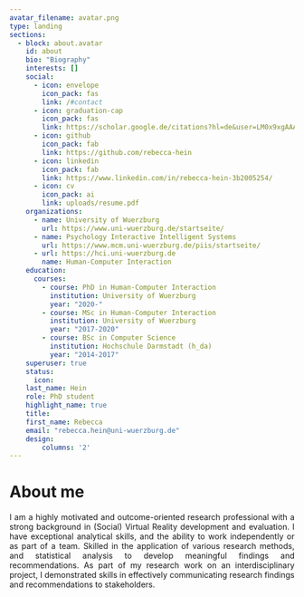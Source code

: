 ```yaml
---
avatar_filename: avatar.png
type: landing
sections:
  - block: about.avatar
    id: about
    bio: "Biography"
    interests: []
    social:
      - icon: envelope
        icon_pack: fas
        link: /#contact
      - icon: graduation-cap
        icon_pack: fas
        link: https://scholar.google.de/citations?hl=de&user=LM0x9xgAAAAJ
      - icon: github
        icon_pack: fab
        link: https://github.com/rebecca-hein
      - icon: linkedin
        icon_pack: fab
        link: https://www.linkedin.com/in/rebecca-hein-3b2005254/
      - icon: cv
        icon_pack: ai
        link: uploads/resume.pdf
    organizations:
      - name: University of Wuerzburg
        url: https://www.uni-wuerzburg.de/startseite/
      - name: Psychology Interactive Intelligent Systems
        url: https://www.mcm.uni-wuerzburg.de/piis/startseite/
      - url: https://hci.uni-wuerzburg.de
        name: Human-Computer Interaction
    education:
      courses:
        - course: PhD in Human-Computer Interaction
          institution: University of Wuerzburg
          year: "2020-"
        - course: MSc in Human-Computer Interaction
          institution: University of Wuerzburg
          year: "2017-2020"
        - course: BSc in Computer Science
          institution: Hochschule Darmstadt (h_da)
          year: "2014-2017"
    superuser: true
    status:
      icon: 
    last_name: Hein
    role: PhD student
    highlight_name: true
    title:
    first_name: Rebecca
    email: "rebecca.hein@uni-wuerzburg.de"
    design:
        columns: '2'
---
```


# About me 

<div style="text-align: justify"> 
I am a highly motivated and outcome-oriented research professional with a strong background in (Social) Virtual Reality development and evaluation. I have exceptional analytical skills, and the ability to work independently or as part of a team. Skilled in the application of various research methods, and statistical analysis to develop meaningful findings and recommendations. As part of my research work on an interdisciplinary project, I demonstrated skills in effectively communicating research findings and recommendations to stakeholders. </div>
